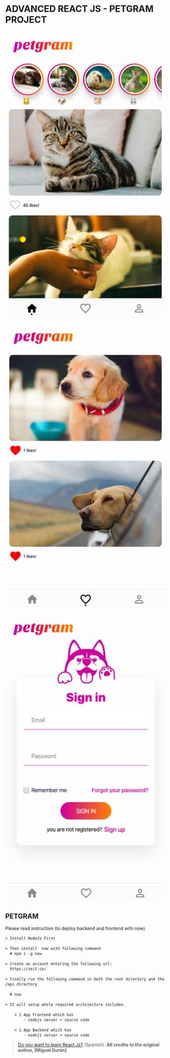 # ADVANCED REACT JS - PETGRAM PROJECT

<p align="center"><img src="./screenshot/image-1.png" width="800"></p>
<p align="center"><img src="./screenshot/image-2.png" width="800"></p>
<p align="center"><img src="./screenshot/image-3.png" width="800"></p>

## PETGRAM
	  
Please read instruction (to deploy backend and frontend with now)

    > Install NodeJs First

    > Then install  now with following command
      # npm i -g now

    > Create an account entering the following url: 
      https://zeit.co/

    > Finally run the following command in both the root directory and the /api directory

      # now

    > It will setup whole required architecture includes 

        > 1 App Frontend which has
            - nodejs server + source code

        > 1 App Backend which has
            - nodejs server + source code


> [Do you want to learn React Js?]</a> (Spanish). **All credits to the original author, [Miguel Durán]**

[Do you want to learn React Js?]: <https://platzi.com/clases/react-avanzado/>

[Jonas Schmedtmann]: <https://twitter.com/midudev>